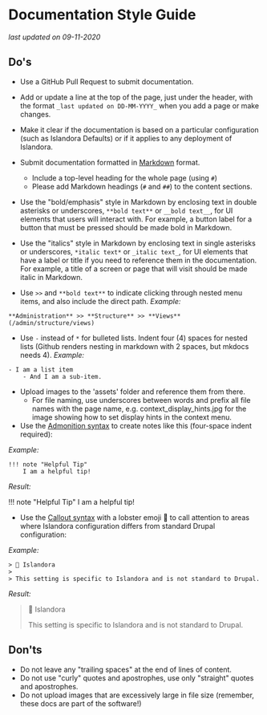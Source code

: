 # Documentation Style Guide
_last updated on 09-11-2020_

## Do's

- Use a GitHub Pull Request to submit documentation.
- Add or update a line at the top of the page, just under the header, with the format `_last updated on DD-MM-YYYY_` when you add a page or make changes.
- Make it clear if the documentation is based on a particular configuration (such as Islandora Defaults) or if it applies to any deployment of Islandora.
- Submit documentation formatted in [Markdown](https://en.wikipedia.org/wiki/Markdown) format.
    - Include a top-level heading for the whole page (using `#`)
    - Please add Markdown headings (`#` and `##`) to the content sections.

- Use the "bold/emphasis" style in Markdown by enclosing text in double asterisks or underscores, `**bold text**` or `__bold text__`, for UI elements that users will interact with. For example, a button label for a button that must be pressed should be made bold in Markdown.
- Use the "italics" style in Markdown by enclosing text in single asterisks or underscores, `*italic text*` or `_italic text_`, for UI elements that have a label or title if you need to reference them in the documentation. For example, a title of a screen or page that will visit should be made italic in Markdown.
- Use `>>` and `**bold text**` to indicate clicking through nested menu items, and also include the direct path. _Example:_
```
**Administration** >> **Structure** >> **Views** (/admin/structure/views)
```
- Use `-` instead of `*` for bulleted lists. Indent four (4) spaces for nested lists (Github renders nesting in markdown with 2 spaces, but mkdocs needs 4).
_Example:_
```
- I am a list item
    - And I am a sub-item.
```
- Upload images to the 'assets' folder and reference them from there. 
    - For file naming, use underscores between words and prefix all file names with the page name, e.g. context_display_hints.jpg for the image showing how to set display hints in the context menu.
- Use the [Admonition syntax](https://squidfunk.github.io/mkdocs-material/reference/admonitions/) to create notes like this (four-space indent required):

_Example:_

```
!!! note "Helpful Tip" 
    I am a helpful tip!
```

_Result:_

!!! note "Helpful Tip" 
    I am a helpful tip!
    
- Use the [Callout syntax](https://rdmd.readme.io/docs/callouts) with a lobster emoji 🦞 to call attention to areas where Islandora configuration differs from standard Drupal configuration:

_Example:_

```
> 🦞 Islandora
> 
> This setting is specific to Islandora and is not standard to Drupal.
```

_Result:_

> 🦞 Islandora
> 
> This setting is specific to Islandora and is not standard to Drupal.

## Don'ts

- Do not leave any "trailing spaces" at the end of lines of content.
- Do not use "curly" quotes and apostrophes, use only "straight" quotes and apostrophes.
- Do not upload images that are excessively large in file size (remember, these docs are part of the software!)
